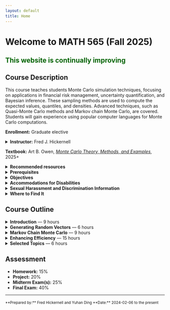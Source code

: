 ```yaml
---
layout: default
title: Home
---
```


# Welcome to MATH 565 (Fall 2025)

## <span style="color: darkgreen;">This website is continually improving </span>

## Course Description 
This course teaches students Monte Carlo simulation techniques, focusing on applications in financial risk management, uncertainty quantification, and Bayesian inference. These sampling methods are used to compute the expected values, quantiles, and densities. Advanced techniques, such as Quasi-Monte Carlo methods and Markov chain Monte Carlo, are covered. Students will gain experience using popular computer languages for Monte Carlo computations.

**Enrollment:** Graduate elective  

<details markdown="1">
<summary><strong>Instructor:</strong> Fred J. Hickernell</summary>
<img src="/assets/images/FredHickernell.jpeg" alt="Fred J. Hickernell" width="250" style="float:right; margin-left:10px;">
* _Office:_ RE 208
* _Office hours:_ TBD
* _Phone:_ 312-567-8983
* _Email:_ [hickernell@illinoistech.edu](mailto: hickernell@illinoistech.edu)
* [_Website_](https://www.iit.edu/directory/people/fred-hickernell)
* [_LinkedIn_](https://www.linkedin.com/in/fjhickernell/)
* [_Google Scholar_](https://scholar.google.com/citations?user=dJbMJG8AAAAJ&hl=en)
* _Brief bio:_ Fred J. Hickernell is professor of applied mathematics. His research focuses on increasing the efficiency of computer simulations and determining justifiable stopping criteria for simulation. A major area of interest is Monte Carlo methods. 

  Hickernell’s research has been funded by the National Science Foundation and the Department of Energy. He is a Fellow of the Institute of Mathematical Statistics. In 2016, he received the Joseph F. Traub Prize for Achievement in Information-Based Complexity. He has served on the editorial boards of the Journal of Complexity, Mathematics of Computation, and the SIAM Journal on Numerical Analysis.

  Hickernell received his Ph.D. in mathematics from MIT and his B.A. in mathematics and physics from Pomona College. He came to Illinois Tech in 2005 as department chair and has also served as vice provost for research.  Before coming to Illinois Tech, Hickernell was a professor in mathematics at Hong Kong Baptist University and assistant professor of mathematics at the University of Southern California. 
  
  Hickernell speaks Cantonese and enjoys Chinese food. He is married with adult children.  His most important identity is a disciple of Jesus.

</details>

**Textbook:** Art B. Owen, [*Monte Carlo Theory, Methods, and Examples*](https://artowen.su.domains/mc/), 2025+  

<details markdown="1">
<summary><strong>Recommended resources</strong></summary>
* [VS Code](https://code.visualstudio.com)
* [Jupyter](https://docs.jupyter.org/en/latest/)
* [Github](https://github.com)
* [MATLAB](https://www.mathworks.com)
* [LaTeX](https://www.latex-project.org/get/)
* [Overleaf](https://www.overleaf.com)
* [qmcpy](https://qmcpy.org)
* [Course Repository](https://github.com/QMCSoftware/MATH565Fall2025)
</details>

<details markdown="1">
<summary><strong>Prerequisites</strong></summary>
* A calculus-based probability course, such as MATH 474 or MATH 475  
* Facility in numerical programming

</details>


<details markdown="1">
<summary><strong>Objectives</strong></summary>
By the end of this course, students will be able to:
- Understand the basics of Monte Carlo and Quasi-Monte Carlo Methods.
- Understand the basics of Markov chain Monte Carlo (MCMC).
- Understand how these methods are used for computations.
- Assess the performance of Monte Carlo methods and improve their effectiveness.
- Understand basic implementation issues in performing Monte Carlo calculations.
</details>

<details markdown="1">
<summary><strong>Accommodations for Disabilities</strong></summary>
Reasonable accommodations will be made for students with documented disabilities. In order to receive accommodations, students must obtain a letter of accommodation from the Center for Disability Resources and make an appointment to speak with me, Fred Hickernell, as soon as possible. The Center for Disability Resources (CDR) is located in 3424 S. State St., room 1C3-2 (on the first floor), telephone 312-567-5744 or [disabilities@illinoistech.edu](mailto: disabilities@illinoistech.edu). 
</details>

<details markdown="1">
<summary><strong>Sexual Harassment and Discrimination Information</strong></summary>
Illinois Tech prohibits all sexual harassment, sexual misconduct, and gender discrimination by any member of our community. This includes harassment among students, staff, or faculty. Sexual harassment of a student by a faculty member or sexual harassment of an employee by a supervisor is particularly serious. Such conduct may easily create an intimidating, hostile, or offensive environment.
Illinois Tech encourages anyone experiencing sexual harassment or sexual misconduct to speak with the Office of Title IX Compliance for information on support options and the resolution process. 
You can report sexual harassment electronically at [iit.edu/incidentreport](https://iit.edu/incidentreport), which may be completed anonymously. You may additionally report by contacting the Title IX Coordinator, Virginia Foster at [foster@illinoistech.edu](mailto: foster@illinoistech.edu).
For confidential support, you may reach Illinois Tech’s Confidential Advisor at (773) 907-1062. You can also contact a licensed practitioner in Illinois Tech’s Student Health and Wellness Center at [student.health@illinoistech.edu](mailto: student.health@illinoistech.edu) or (312)567-7550.

For a comprehensive list of resources regarding counseling services, medical assistance, legal assistance and visa and immigration services, you can visit the Office of Title IX Compliance website at [www.iit.edu/title-ix/resources](https://www.iit.edu/title-ix/resources).

</details>

<details markdown="1">
<summary><strong>Where to Find It</strong></summary>

| **Course Website**                                   | **Canvas Website**                                   |
| ---------------------------------------------------- | ---------------------------------------------------- |
| [Syllabus](./syllabus.html)                          | [Syllabus on Canvas](https://canvas.institution.edu/courses/1234/pages/syllabus) |
| [Schedule](./schedule.html)                          | [Modules](https://canvas.institution.edu/courses/1234/modules) |
| [Lecture Notes](./lectures.html)                     | [Assignments](https://canvas.institution.edu/courses/1234/assignments) |
| [Resources](./resources.html)                        | [Grades](https://canvas.institution.edu/courses/1234/grades) |
| [Announcements](./announcements.html)                | [Announcements on Canvas](https://canvas.institution.edu/courses/1234/announcements) |

</details>

## Course Outline

<details markdown="1">
<summary><strong>Introduction</strong> — 9 hours</summary>

- What is a Monte Carlo method?
- Point and interval estimators
- Monte Carlo for numerical integration
- Monte Carlo for option pricing

</details>

<details markdown="1">
<summary><strong>Generating Random Vectors</strong> — 6 hours</summary>

- Pseudo-random numbers
- Random vectors with different distributions

</details>

<details markdown="1">
<summary><strong>Markov Chain Monte Carlo</strong> — 9 hours</summary>

- Markov chains
- Metropolis-Hastings
- Gibbs sampler
- Convergence diagnostics
- Error estimation

</details>

<details markdown="1">
<summary><strong>Enhancing Efficiency</strong> — 15 hours</summary>

- Control variates
- Importance sampling
- Antithetic variates
- Stratified sampling and Latin hypercube
- Quasi-Monte Carlo sampling

</details>

<details markdown="1">
<summary><strong>Selected Topics</strong> — 6 hours</summary>

- *(TBA)*

</details>


## Assessment
- **Homework:** 15%  
- **Project:** 20%  
- **Midterm Exam(s):** 25%  
- **Final Exam:** 40%  

---

<small>
**Prepared by:** Fred Hickernell and Yuhan Ding  
**Date:** 2024-02-06 to the present
</small>